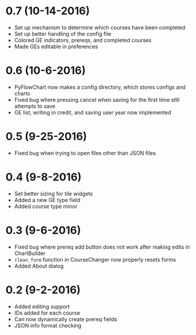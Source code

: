 # 0.7 (10-14-2016)
- Set up mechanism to determine which courses have been completed
- Set up better handling of the config file
- Colored GE indicators, prereqs, and completed courses
- Made GEs editable in preferences

# 0.6 (10-6-2016)
- PyFlowChart now makes a config directory, which stores
  configs and charts
- Fixed bug where pressing cancel when saving for the
  first time still attempts to save
- GE list, writing in credit, and saving user year now implemented

# 0.5 (9-25-2016)
- Fixed bug when trying to open files other than JSON files

# 0.4 (9-8-2016) 
- Set better sizing for tile widgets
- Added a new GE type field
- Added course type minor

# 0.3 (9-6-2016)
- Fixed bug where prereq add button does not work after making edits in ChartBuilder
- `clean_form` function in CourseChanger now properly resets forms
- Added About dialog 

# 0.2 (9-2-2016)
- Added editing support
- IDs added for each course
- Can now dynamically create prereq fields
- JSON info format checking 
 
